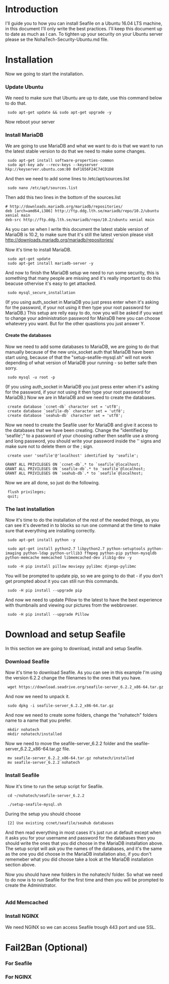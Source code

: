 # Introduction
I'll guide you to how you can install Seafile on a Ubuntu 16.04 LTS machine, in this document I'll only write the best practices.
I'll keep this document up to date as much as I can.
To tighten up your security on your Ubuntu server please se the NohaTech-Security-Ubuntu.md file.

# Installation
Now we going to start the installation.

### Update Ubuntu
We need to make sure that Ubuntu are up to date, use this command below to do that.
```
 sudo apt-get update && sudo apt-get upgrade -y
```
Now reboot your server

### Install MariaDB
We are going to use MariaDB and what we want to do is that we want to run the latest stable version to do that we need to make some changes.
```
 sudo apt-get install software-properties-common
 sudo apt-key adv --recv-keys --keyserver hkp://keyserver.ubuntu.com:80 0xF1656F24C74CD1D8
```
And then we need to add some lines to /etc/apt/sources.list
```
 sudo nano /etc/apt/sources.list
```
Then add this two lines in the bottom of the sources.list
```
# http://downloads.mariadb.org/mariadb/repositories/
deb [arch=amd64,i386] http://ftp.ddg.lth.se/mariadb/repo/10.2/ubuntu xenial main
deb-src http://ftp.ddg.lth.se/mariadb/repo/10.2/ubuntu xenial main
```
As you can se when I write this document the latest stable version of MariaDB is 10.2, to make sure that it's still the latest version please visit http://downloads.mariadb.org/mariadb/repositories/ 

Now it's time to install MariaDB.
```
 sudo apt-get update
 sudo apt-get install mariadb-server -y
```
And now to finish the MariaDB setup we need to run some security, this is something that many people are missing and it's really important to do this beacuse othervise it's easy to get attacked.
```
 sudo mysql_secure_installation
```
(If you using auth_socket in MariaDB you just press enter when it's asking for the password, if your not using it then type your root password for MariaDB.)
This setup are relly easy to do, now you will be asked if you want to change your administration password for MairaDB here you can choose whatevery you want. But for the other quastions you just answer Y.

#### Create the databases
Now we need to add some databases to MariaDB, we are going to do that manually because of the new unix_socket auth that MariaDB have been start using, because of that the "setup-seafile-mysql.sh" will not work depending of what version of MariaDB your running - so better safe then sorry.
```
 sudo mysql -u root -p
```
(If you using auth_socket in MariaDB you just press enter when it's asking for the password, if your not using it then type your root password for MariaDB.)
Now we are in MariaDB and we need to create the databases.
```
 create database `ccnet-db` character set = 'utf8';
 create database `seafile-db` character set = 'utf8';
 create database `seahub-db` character set = 'utf8';
```
Now we need to create the Seafile user for MariaDB and give it access to the databases that we have been creating.
Change the "identified by 'seafile';" to a password of your choosing rather then seafile use a strong and long password, you should write your password inside the '' signs and make sure not to delete them or the ; sign.
```
 create user 'seafile'@'localhost' identified by 'seafile';
 
GRANT ALL PRIVILEGES ON `ccnet-db`.* to `seafile`@localhost;
GRANT ALL PRIVILEGES ON `seafile-db`.* to `seafile`@localhost;
GRANT ALL PRIVILEGES ON `seahub-db`.* to `seafile`@localhost;
```
Now we are all done, so just do the following.
```
 flush privileges;
 quit;
```

### The last installation
Now it's time to do the installation of the rest of the needed things, as you can see it's deverted in to blocks so run one command at the time to make sure that everything are installing correctly.
```
 sudo apt-get install python -y
 
 sudo apt-get install python2.7 libpython2.7 python-setuptools python-imaging python-ldap python-urllib3 ffmpeg python-pip python-mysqldb python-memcache memcached libmemcached-dev zlib1g-dev -y
 
 sudo -H pip install pillow moviepy pylibmc django-pylibmc
```
You will be prompted to update pip, so we are going to do that - if you don't get prompted about it you can still run this commands.
```
 sudo -H pip install --upgrade pip
```
And now we need to update Pillow to the latest to have the best experience with thumbnails and viewing our pictures from the webbrowser.
```
 sudo -H pip install --upgrade Pillow
```

# Download and setup Seafile
In this section we are going to download, install and setup Seafile.

### Download Seafile
Now it's time to download Seafile. As you can see in this example I'm using the version 6.2.2 change the filenames to the ones that you have.
```
 wget https://download.seadrive.org/seafile-server_6.2.2_x86-64.tar.gz
```
And now we need to unpack it.
```
 sudo dpkg -i seafile-server_6.2.2_x86-64.tar.gz
```
And now we need to create some folders, change the "nohatech" folders name to a name that you prefer.
```
 mkdir nohatech
 mkdir nohatech/installed
```
Now we need to move the seafile-server_6.2.2 folder and the seafile-server_6.2.2_x86-64.tar.gz file.
```
 mv seafile-server_6.2.2_x86-64.tar.gz nohatech/installed
 mv seafile-server_6.2.2 nohatech
```

### Install Seafile
Now it's time to run the setup script for Seafile.
```
 cd ~/nohatech/seafile-server_6.2.2
 
 ./setup-seafile-mysql.sh
```
During the setup you should choose
```
 [2] Use existing ccnet/seafile/seahub databases
```
And then read everything in most cases it's just run at default except when it asks you for your username and password for the databases then you should write the ones that you did choose in the MariaDB installation above.
The setup script will ask you the names of the databases, and it's the same as the one you did choose in the MariaDB installation also, if you don't rememeber what you did choose take a look at the MariaDB installation section above.

Now you should have new folders in the nohatech/ folder.
So what we need to do now is to run Seafile for the first time and then you will be prompted to create the Administrator.
```

```

### Add Memcached

### Install NGINX
We need NGINX so we can access Seafile trough 443 port and use SSL.

# Fail2Ban (Optional)

### For Seafile

### For NGINX
